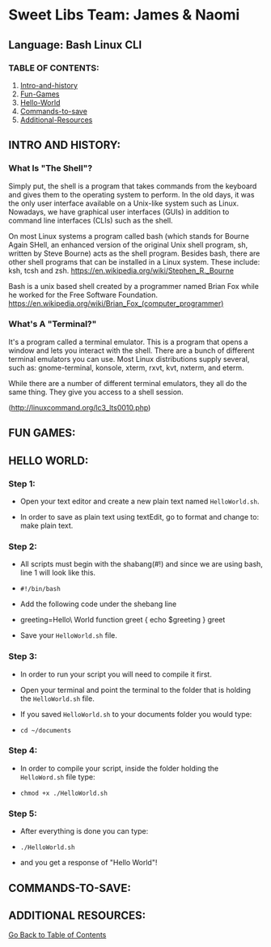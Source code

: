 <a name="goback">

# Sweet Libs Team: James & Naomi
## Language: Bash Linux CLI

</a>

### TABLE OF CONTENTS:

1. [Intro-and-history](#intro-and-history)
2. [Fun-Games](#fun-games)
3. [Hello-World](#hello-world)
4. [Commands-to-save](#commands-to-save)
5. [Additional-Resources](#additional-resources)

<a name="intro-and-history">

## INTRO AND HISTORY:

### What Is "The Shell"?

Simply put, the shell is a program that takes commands from the keyboard and gives them to the operating system to perform. In the old days, it was the only user interface available on a Unix-like system such as Linux. Nowadays, we have graphical user interfaces (GUIs) in addition to command line interfaces (CLIs) such as the shell.

On most Linux systems a program called bash (which stands for Bourne Again SHell, an enhanced version of the original Unix shell program, sh, written by Steve Bourne) acts as the shell program. Besides bash, there are other shell programs that can be installed in a Linux system. These include: ksh, tcsh and zsh. https://en.wikipedia.org/wiki/Stephen_R._Bourne
 
Bash is a unix based shell created by a programmer named Brian Fox while he worked for the Free Software Foundation. https://en.wikipedia.org/wiki/Brian_Fox_(computer_programmer)

### What's A "Terminal?"

It's a program called a terminal emulator. This is a program that opens a window and lets you interact with the shell. There are a bunch of different terminal emulators you can use. Most Linux distributions supply several, such as: gnome-terminal, konsole, xterm, rxvt, kvt, nxterm, and eterm.
 
While there are a number of different terminal emulators, they all do the same thing. They give you access to a shell session.

(http://linuxcommand.org/lc3_lts0010.php) 


</a>
<a name="fun-games">

## FUN GAMES:



</a>
<a name="hello-world">

## HELLO WORLD:

### Step 1:

- Open your text editor and create a new plain text named `HelloWorld.sh`.

- In order to save as plain text using textEdit, go to format and change to: make plain text.

### Step 2:

- All scripts must begin with the shabang(#!) and since we are using bash, line 1 will look like this.

- `#!/bin/bash`

- Add the following code under the shebang line

- greeting=Hello\ World
function greet {
echo $greeting
}
greet

- Save your `HelloWorld.sh` file.

### Step 3:

- In order to run your script you will need to compile it first.

- Open your terminal and point the terminal to the folder that is holding the `HelloWorld.sh` file. 

- If you saved `HelloWorld.sh` to your documents folder you would type:

- `cd ~/documents`

### Step 4:

- In order to compile your script, inside the folder holding the `HelloWord.sh` file type:

- `chmod +x ./HelloWorld.sh`

### Step 5:

- After everything is done you can type:

- `./HelloWorld.sh`

- and you get a response of "Hello World"!


</a>
<a name="commands-to-save">

## COMMANDS-TO-SAVE:


</a>
<a name="additional-resources">

## ADDITIONAL RESOURCES:


</a>

[Go Back to Table of Contents](#goback)

 
